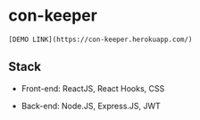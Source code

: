 # con-keeper

`[DEMO LINK](https://con-keeper.herokuapp.com/)`

## Stack

- Front-end: ReactJS, React Hooks, CSS

- Back-end: Node.JS, Express.JS, JWT
